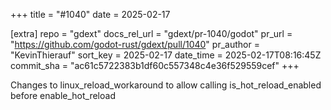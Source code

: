 +++
title = "#1040"
date = 2025-02-17

[extra]
repo = "gdext"
docs_rel_url = "gdext/pr-1040/godot"
pr_url = "https://github.com/godot-rust/gdext/pull/1040"
pr_author = "KevinThierauf"
sort_key = 2025-02-17
date_time = 2025-02-17T08:16:45Z
commit_sha = "ac61c5722383b1df60c557348c4e36f529559cef"
+++

Changes to linux_reload_workaround to allow calling is_hot_reload_enabled before enable_hot_reload
